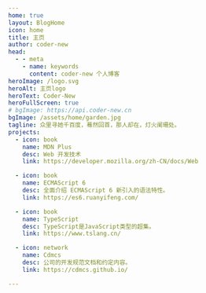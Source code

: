 ```yaml
---
home: true
layout: BlogHome
icon: home
title: 主页
author: coder-new
head:
  - - meta
    - name: keywords
      content: coder-new 个人博客
heroImage: /logo.svg
heroAlt: 主页logo
heroText: Coder-New
heroFullScreen: true
# bgImage: https://api.coder-new.cn
bgImage: /assets/home/garden.jpg
tagline: 众里寻她千百度，蓦然回首，那人却在，灯火阑珊处。
projects:
  - icon: book
    name: MDN Plus
    desc: Web 开发技术
    link: https://developer.mozilla.org/zh-CN/docs/Web

  - icon: book
    name: ECMAScript 6
    desc: 全面介绍 ECMAScript 6 新引入的语法特性。
    link: https://es6.ruanyifeng.com/

  - icon: book
    name: TypeScript
    desc: TypeScript是JavaScript类型的超集。
    link: https://www.tslang.cn/

  - icon: network
    name: Cdmcs
    desc: 公司的开发规范文档和约定内容。
    link: https://cdmcs.github.io/

---
```


